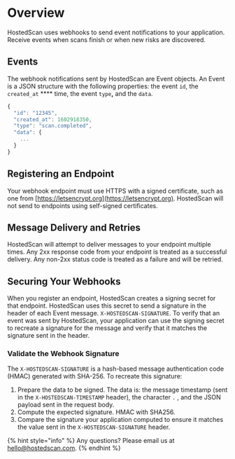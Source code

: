 # Overview

HostedScan uses webhooks to send event notifications to your application. Receive events when scans finish or when new risks are discovered.

## Events

The webhook notifications sent by HostedScan are Event objects. An Event is a JSON structure with the following properties: the event `id`, the `created_at` **** time, the event `type`**,** and the `data`.&#x20;

```javascript
{
  "id": "12345",
  "created_at": 1602918350,
  "type": "scan.completed",
  "data": {
    ...
  }
}
```

## Registering an Endpoint

Your webhook endpoint must use HTTPS with a signed certificate, such as one from [https://letsencrypt.org](https://letsencrypt.org). HostedScan will not send to endpoints using self-signed certificates.

## Message Delivery and Retries

HostedScan will attempt to deliver messages to your endpoint multiple times. Any 2xx response code from your endpoint is treated as a successful delivery. Any non-2xx status code is treated as a failure and will be retried.&#x20;

## Securing Your Webhooks

When you register an endpoint, HostedScan creates a signing secret for that endpoint. HostedScan uses this secret to send a signature in the header of each Event message. `X-HOSTEDSCAN-SIGNATURE`. To verify that an event was sent by HostedScan, your application can use the signing secret to recreate a signature for the message and verify that it matches the signature sent in the header.

### Validate the Webhook Signature

The `X-HOSTEDSCAN-SIGNATURE` is a hash-based message authentication code (HMAC) generated with SHA-256. To recreate this signature:

1. Prepare the data to be signed. The data is: the message timestamp (sent in the `X-HOSTEDSCAN-TIMESTAMP` header), the character `.` ,  and the JSON payload sent in the request body.
2. Compute the expected signature. HMAC with SHA256.
3. Compare the signature your application computed to ensure it matches the value sent in the `X-HOSTEDSCAN-SIGNATURE` header.



{% hint style="info" %}
Any questions? Please email us at [hello@hostedscan.com](mailto:hello@hostedscan.com).
{% endhint %}

